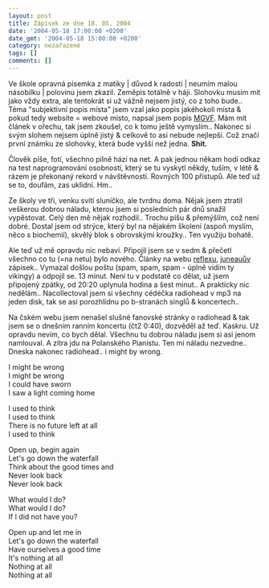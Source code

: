 ```yaml
---
layout: post
title: Zápisek ze dne 18. 05. 2004
date: '2004-05-18 17:00:00 +0200'
date_gmt: '2004-05-18 15:00:00 +0200'
category: nezařazené
tags: []
comments: []
---
```

<p>Ve škole opravná písemka z matiky | důvod k radosti | neumím malou násobilku | polovinu jsem zkazil. Zeměpis  totálně v háji. Slohovku musím mít jako vždy extra, ale tentokrát si už vážně nejsem jistý, co z toho bude..  Téma &quot;subjektivní popis místa&quot; jsem vzal jako popis jakéhokoli místa &amp; pokud tedy website = webové  místo, napsal jsem popis <a href="http://mgvforum.wz.cz">MGVF</a>. Mám mít článek v ořechu, tak jsem zkoušel,  co k tomu ještě vymyslím.. Nakonec si svým slohem nejsem úplně jistý &amp; celkově to asi nebude nejlepší. Což  značí první známku ze slohovky, která bude vyšší než jedna. <strong>Shit.</strong></p>
<p>Člověk píše, fotí, všechno pilně hází na net. A pak jednou někam hodí odkaz na test naprogramování osobnosti,  který se tu vyskytl někdy, tuším, v létě &amp; rázem je překonaný rekord v návštěvnosti. Rovných 100 přístupů.  Ale teď už se to, doufám, zas uklidní. Hm..</p>
<p>Ze školy ve tři, venku svítí sluníčko, ale tvrdnu doma. Nějak jsem ztratil veškerou dobrou náladu, kterou  jsem si posledních pár dnů snažil vypěstovat. Celý den mě nějak rozhodil.. Trochu píšu &amp; přemýšlím, což není  dobré. Dostal jsem od strýce, který byl na nějakém školení (aspoň myslím, něco s biochemií), skvělý blok s obrovskými  kroužky.. Ten využiju bohatě.</p>
<p>Ale teď už mě opravdu nic nebaví. Připojil jsem se v sedm &amp; přečetl všechno co tu (=na netu) bylo nového.  Články na webu <a href="http://www.reflex.cz">reflexu</a>, <a href="http://juneau.wz.cz">juneauův</a> zápisek..  Vymazal došlou poštu (spam, spam, spam - úplně vidím ty vikingy) a odpojil se. 13 minut. Není tu v podstatě co dělat,  už jsem připojený zpátky, od 20:20 uplynula hodina a šest minut.. A prakticky nic nedělám.. Nacollectoval jsem  si všechny cédéčka radiohead v mp3 na jeden disk, tak se asi porozhlídnu po b-stranách singlů &amp; koncertech..</p>
<p>Na čském webu jsem nenašel slušné fanovské stránky o radiohead &amp; tak jsem se o dnešním ranním koncertu  (čt2 0:40), dozvěděl až teď. Kaskru. Už opravdu nevím, co bych dělal. Všechnu tu dobrou náladu jsem si asi jenom  namlouval. A zítra jdu na Polanského Pianistu. Ten mi náladu nezvedne.. Dneska nakonec radiohead.. i might by wrong.</p>
<p class="odsazeny">I might be wrong<br>  I might be wrong<br>  I could have sworn<br>  I saw a light coming home</p>
<p class="odsazeny">I used to think<br>  I used to think<br>  There is no future left at all <br>  I used to think</p>
<p class="odsazeny">Open up, begin again <br>  Let's go down the waterfall <br>  Think about the good times and <br>  Never look back  <br>  Never look back</p>
<p class="odsazeny">What would I do?  <br>  What would I do?  <br>  If I did not have you?</p>
<p class="odsazeny">Open up and let me in   <br>  Let's go down the waterfall   <br>  Have ourselves a good time<br>  It's nothing at all  <br>  Nothing at all      <br>  Nothing at all</p>
